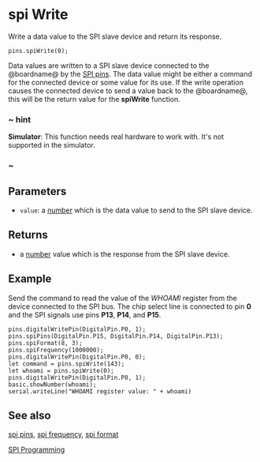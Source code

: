 # spi Write

Write a data value to the SPI slave device and return its response.

```sig
pins.spiWrite(0);
```

Data values are written to a SPI slave device connected to the @boardname@ by the [SPI pins](/reference/pins/spi-pins). The data value might be either a command for the connected device or some value for its use. If the write operation causes the connected device to send a value back to the @boardname@, this will be the return value for the **spiWrite** function.

### ~ hint

**Simulator**: This function needs real hardware to work with. It's not supported in the simulator.

### ~

## Parameters

* ``value``: a [number](/types/number) which is the data value to send to the SPI slave device.

## Returns

* a [number](/types/number) value which is the response from the SPI slave device.

## Example

Send the command to read the value of the _WHOAMI_ register from the device connected to the SPI bus. The chip select line is connected to pin **0** and the SPI signals use pins **P13**, **P14**, and **P15**.

```blocks
pins.digitalWritePin(DigitalPin.P0, 1);
pins.spiPins(DigitalPin.P15, DigitalPin.P14, DigitalPin.P13);
pins.spiFormat(8, 3);
pins.spiFrequency(1000000);
pins.digitalWritePin(DigitalPin.P0, 0);
let command = pins.spiWrite(143);
let whoami = pins.spiWrite(0);
pins.digitalWritePin(DigitalPin.P0, 1);
basic.showNumber(whoami);
serial.writeLine("WHOAMI register value: " + whoami)
```

## See also

[spi pins](/reference/pins/spi-pins),
[spi frequency](/reference/pins/spi-frequency),
[spi format](/reference/pins/spi-format)

[SPI Programming](https://developer.mbed.org/handbook/SPI)
